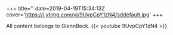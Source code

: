 +++
title=''
date=2019-04-19T15:34:13Z
cover='https://i.ytimg.com/vi/9UvpCpY1zN4/sddefault.jpg'
+++

All content belongs to GlennBeck.
{{< youtube 9UvpCpY1zN4 >}}
